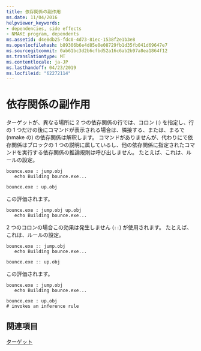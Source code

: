 ```yaml
---
title: 依存関係の副作用
ms.date: 11/04/2016
helpviewer_keywords:
- dependencies, side effects
- NMAKE program, dependents
ms.assetid: d4e8db25-fdc0-4d73-81ec-1538f2e1b3e8
ms.openlocfilehash: b89306b6e4d85e0e08729fb1d35fb041d69647e7
ms.sourcegitcommit: 0ab61bc3d2b6cfbd52a16c6ab2b97a8ea1864f12
ms.translationtype: MT
ms.contentlocale: ja-JP
ms.lasthandoff: 04/23/2019
ms.locfileid: "62272114"
---
```

# <a name="dependency-side-effects"></a>依存関係の副作用

ターゲットが、異なる場所に 2 つの依存関係の行では、コロン (:) を指定し、行の 1 つだけの後にコマンドが表示される場合は、隣接する、または、まるで (nmake の) の依存関係は解釈します。 コマンドがありませんが、代わりにで依存関係はブロックの 1 つの説明に属しているし、他の依存関係に指定されたコマンドを実行する依存関係の推論規則は呼び出しません。 たとえば、これは、ルールの設定。

```Output
bounce.exe : jump.obj
   echo Building bounce.exe...

bounce.exe : up.obj
```

この評価されます。

```Output
bounce.exe : jump.obj up.obj
   echo Building bounce.exe...
```

2 つのコロンの場合この効果は発生しません (`::`) が使用されます。 たとえば、これは、ルールの設定。

```Output
bounce.exe :: jump.obj
   echo Building bounce.exe...

bounce.exe :: up.obj
```

この評価されます。

```Output
bounce.exe : jump.obj
   echo Building bounce.exe...

bounce.exe : up.obj
# invokes an inference rule
```

## <a name="see-also"></a>関連項目

[ターゲット](targets.md)
